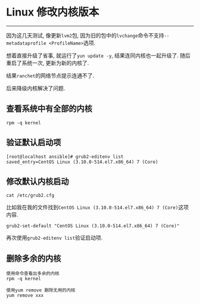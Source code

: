# Linux 修改内核版本

---

因为这几天测试, 像更新`lvm2`包, 因为旧的包中的`lvchange`命令不支持`--metadataprofile <ProfileName>`选项.

想着直接升级了省事, 就运行了`yun update -y`, 结果连同内核也一起升级了. 随后重启了系统一次, 更新为新的内核了.

结果`ranchet`的网络节点提示连通不了.

后来降级内核解决了问题.

## 查看系统中有全部的内核

```shell
rpm -q kernel 
```

## 验证默认启动项

```shell
[root@localhost ansible]# grub2-editenv list
saved_entry=CentOS Linux (3.10.0-514.el7.x86_64) 7 (Core)
```

## 修改默认内核启动

```shell
cat /etc/grub2.cfg
```

比如我在我的文件找到`CentOS Linux (3.10.0-514.el7.x86_64) 7 (Core)`这项内容.

```shell
grub2-set-default "CentOS Linux (3.10.0-514.el7.x86_64) 7 (Core)"
```

再次使用`grub2-editenv list`验证启动项.

## 删除多余的内核

```shell
使用命令查看出多余的内核
rpm -q kernel 

使用yum remove 删除无用的内核
yum remove xxx 
```